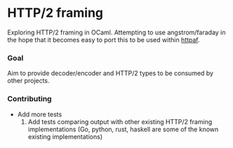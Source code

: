 # HTTP/2 framing

Exploring HTTP/2 framing in OCaml. Attempting to use angstrom/faraday in the hope that it becomes easy to port this to be used within [httpaf](https://github.com/inhabitedtype/httpaf).

### Goal

Aim to provide decoder/encoder and HTTP/2 types to be consumed by other projects.

### Contributing

* Add more tests
    1. Add tests comparing output with other existing HTTP/2 framing implementations (Go, python, rust, haskell are some of the known existing implementations)

